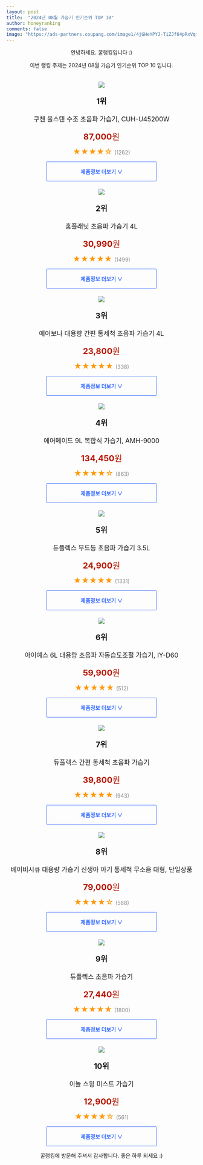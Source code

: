 ```yaml
---
layout: post
title:  "2024년 08월 가습기 인기순위 TOP 10"
author: honeyranking
comments: false
image: "https://ads-partners.coupang.com/image1/4jGHeYPYJ-TiZJf64pRxVqfWLa1Kw6id7Ru4wnG9-7EmIE3DZzIFebGCXLBSUPFIXtKXYzc0crxgbiI6eotWIBDFqIotlWISapLAWKU-C5j9wy31R068smuQri2vTaFqNp1vVKekXMxyU1HhbGO1spbodkq7MatpZBbYk9culU_jpyskftp-6tyi9iWy9ZNhoGoZAsOC5FmFOBd7EThT9loth7odbCOMenwLO71QaFo14iEuFFMbsr3IVJ3E6V2ZZaF2YJoZ99F9KSTTS2ZKEwC_HuR9d03DEWoe8Gen9w=="
---
```

<p style="text-align: center;">안녕하세요. 꿀랭킹입니다 :)</p>
<p style="text-align: center;">이번 랭킹 주제는 2024년 08월 가습기 인기순위 TOP 10 입니다.</p><center><img src="https://ads-partners.coupang.com/image1/4jGHeYPYJ-TiZJf64pRxVqfWLa1Kw6id7Ru4wnG9-7EmIE3DZzIFebGCXLBSUPFIXtKXYzc0crxgbiI6eotWIBDFqIotlWISapLAWKU-C5j9wy31R068smuQri2vTaFqNp1vVKekXMxyU1HhbGO1spbodkq7MatpZBbYk9culU_jpyskftp-6tyi9iWy9ZNhoGoZAsOC5FmFOBd7EThT9loth7odbCOMenwLO71QaFo14iEuFFMbsr3IVJ3E6V2ZZaF2YJoZ99F9KSTTS2ZKEwC_HuR9d03DEWoe8Gen9w==" style="margin-top:20px" /></center><p style="text-align: center; font-size: 20px"><b>1위</b></p><p style="text-align: center; font-size: 17px">쿠첸 올스텐 수조 초음파 가습기, CUH-U45200W</p><p style="text-align: center;"><span style="color: #b61800; font-size: 22px;"><b>87,000</b>원</span></p><p style="text-align: center;"><span style="color: #ff9600; font-size: 20px;">★★★★☆ </span><span style="color: #878787;">(1262)</span></p><center><a href="https://link.coupang.com/re/AFFSDP?lptag=AF3899140&subid=honeyrank&pageKey=7072702692&itemId=17568816163&vendorItemId=84735578958&traceid=V0-153-de51b4cd348d210c&clickBeacon=c5432180-5343-11ef-9d7d-af7ea7db3cca%7E3&requestid=20240806010000891073967076&token=31850C%7CMIXED"><div style="font-size: 14px; display: inline-block; padding: 15px 90px; color: #346aff; border-radius: 2px; border: 1px solid #346aff; cursor: pointer;"><b>제품정보 더보기 &or;</b></div></a></center><center><img src="https://ads-partners.coupang.com/image1/RELdty3skjOcQFv6RAlQ93S5EZ0oLkPXLHE8BLZSDCeuAYsPgkeFwsR4rIGSNqIsEu2ZI2EfVyn_N_D2e3gzLHPG63GMrR0HHYdS61ov2IJ10-FSHeCuDWCOsaaGQzo92Od7Tjd-YPpbpAFxR2mX33WuG8ObY3l37l8S0wELjHWNw9-a4zNrdBgIr5S_gvl0NdI06SAmNWtMipFtc3QCf9IZq5WEbPeG52BN9KxFOf6MllWWXOK8eNOM7RJuIJ8ua8oBiFx0Z-8UWNjjfjHT649Mvaei9Ppfsryu" style="margin-top:20px" /></center><p style="text-align: center; font-size: 20px"><b>2위</b></p><p style="text-align: center; font-size: 17px">홈플래닛 초음파 가습기 4L</p><p style="text-align: center;"><span style="color: #b61800; font-size: 22px;"><b>30,990</b>원</span></p><p style="text-align: center;"><span style="color: #ff9600; font-size: 20px;">★★★★★ </span><span style="color: #878787;">(1499)</span></p><center><a href="https://link.coupang.com/re/AFFSDP?lptag=AF3899140&subid=honeyrank&pageKey=324788226&itemId=3801974770&vendorItemId=86953840553&traceid=V0-153-3edcd694e7edecd4&requestid=20240806010000891073967076&token=31850C%7CMIXED"><div style="font-size: 14px; display: inline-block; padding: 15px 90px; color: #346aff; border-radius: 2px; border: 1px solid #346aff; cursor: pointer;"><b>제품정보 더보기 &or;</b></div></a></center><center><img src="https://ads-partners.coupang.com/image1/IGgO8PFcGyTQ_A3TILIpYp8-3uymZc8uV7a0DF4lNtRkA815BOsqOGTjGR3FyjlTmyPBYuJnE3FwSrvwkQbtab9I7fR67ACRRmk4HS5-w9_vSSDUVJwba82vltITXihB7MOD5CND5L2_Rg9PPBRXhmXgPnBr8hWBhCML_dFzxulyXof9LIP_NV74azACmNtCxJ3k6YU7YIdW7bmDPTmBViy5UcuVB5DCUOV7iF5wS2QK51BD4poSEnmMOTYSP1tI9WUnjWrcVJ0TypV9so4QTcDZlQDnWNi31D4=" style="margin-top:20px" /></center><p style="text-align: center; font-size: 20px"><b>3위</b></p><p style="text-align: center; font-size: 17px">에어보나 대용량 간편 통세척 초음파 가습기 4L</p><p style="text-align: center;"><span style="color: #b61800; font-size: 22px;"><b>23,800</b>원</span></p><p style="text-align: center;"><span style="color: #ff9600; font-size: 20px;">★★★★★ </span><span style="color: #878787;">(338)</span></p><center><a href="https://link.coupang.com/re/AFFSDP?lptag=AF3899140&subid=honeyrank&pageKey=7623471481&itemId=20216860521&vendorItemId=87306615319&traceid=V0-153-ce717f2f7a49dd69&requestid=20240806010000891073967076&token=31850C%7CMIXED"><div style="font-size: 14px; display: inline-block; padding: 15px 90px; color: #346aff; border-radius: 2px; border: 1px solid #346aff; cursor: pointer;"><b>제품정보 더보기 &or;</b></div></a></center><center><img src="https://ads-partners.coupang.com/image1/jNLyDgioDVixiQEcjDwZSslexN4YqI4OuoHQTZmoRZBllfChwKe6XDSkWEiWLnV-5A3mPX9gtzWAilMi6lOroLQP4uCKJoPhwaX_t7mRAtiIbpVh-Dy1qmrn51ClgW_1lqlswFZoDgOFKzhgEQYSg4-eF4JoC0_F_ovpxIS46R762r_aK50MbgoGA_bxtYw8-HbFLw-DWcfjteSDa3ZQlRm9jxI1eMGPXN9Wfn3e2KYoPpVnlbODmODH8SU3n2PYfCv-Emf-8PRu9fGQJFdAMk7wTFrISEZ1pELsa2ERra8=" style="margin-top:20px" /></center><p style="text-align: center; font-size: 20px"><b>4위</b></p><p style="text-align: center; font-size: 17px">에어메이드 9L 복합식 가습기, AMH-9000</p><p style="text-align: center;"><span style="color: #b61800; font-size: 22px;"><b>134,450</b>원</span></p><p style="text-align: center;"><span style="color: #ff9600; font-size: 20px;">★★★★☆ </span><span style="color: #878787;">(863)</span></p><center><a href="https://link.coupang.com/re/AFFSDP?lptag=AF3899140&subid=honeyrank&pageKey=1057787179&itemId=2000987394&vendorItemId=70000983593&traceid=V0-153-cb91ed78e73d0beb&clickBeacon=c5432180-5343-11ef-834f-a839eaae75d5%7E3&requestid=20240806010000891073967076&token=31850C%7CMIXED"><div style="font-size: 14px; display: inline-block; padding: 15px 90px; color: #346aff; border-radius: 2px; border: 1px solid #346aff; cursor: pointer;"><b>제품정보 더보기 &or;</b></div></a></center><center><img src="https://ads-partners.coupang.com/image1/zlST5sxMgkscISMkzoqoeRair2VikLVXnYIDjc00Lhq351wkf-rKWfR1KqU_g1f8pf-RjqL1_j6dNpG3lCAQVYKDf2kCNksr-eS9kth6Zif-NxKouI0Xt1iCZin-yz-bLOSPRih0JKPygajpo6ZDKa0AWZNSenAQWVTN4DdKXe-LUefl_F_dH2vYKSWqtmZhSK8k7OeO_UUJKPbV26kw3H3FkitIITtIcqw7QBpi2SUSFqH9nSyE1uXK0JOepRkXEhJyqpTCUHRa0pnKeaJt3PR7ttBUogqmggU=" style="margin-top:20px" /></center><p style="text-align: center; font-size: 20px"><b>5위</b></p><p style="text-align: center; font-size: 17px">듀플렉스 무드등 초음파 가습기 3.5L</p><p style="text-align: center;"><span style="color: #b61800; font-size: 22px;"><b>24,900</b>원</span></p><p style="text-align: center;"><span style="color: #ff9600; font-size: 20px;">★★★★★ </span><span style="color: #878787;">(1331)</span></p><center><a href="https://link.coupang.com/re/AFFSDP?lptag=AF3899140&subid=honeyrank&pageKey=6675537959&itemId=15374680942&vendorItemId=82594774993&traceid=V0-153-fa91fe40ccf06d61&requestid=20240806010000891073967076&token=31850C%7CMIXED"><div style="font-size: 14px; display: inline-block; padding: 15px 90px; color: #346aff; border-radius: 2px; border: 1px solid #346aff; cursor: pointer;"><b>제품정보 더보기 &or;</b></div></a></center><center><img src="https://ads-partners.coupang.com/image1/FfbU-ccmYP5910BsFb6olKN30ASNahiGFOFihUw5OGXNdxnWhxdaZMrIVx__lnlXINRcI3_9rS2KFgSHfEePoChhevgcdXxXKRS3KLqQVFGr88bF8_ct8FEfsHCjUjsOutf2ZvnLDTBf7A4LHpU2lRINU6hK7gkNF3DXfWYaafVWstE5TDjsvLQd7_Vz-b5vIOkCsMW03QGzfdrLfYsN1Wyyzh8zXx311KzfoNSndm0t6ZsKxNGk4YnPUaA-ZkliT82hyeaHUqEWqbREnsjVwnaLkNeUBP2codtn4KnPK6B-ByP2JJDi_FnkRuJItA==" style="margin-top:20px" /></center><p style="text-align: center; font-size: 20px"><b>6위</b></p><p style="text-align: center; font-size: 17px">아이예스 6L 대용량 초음파 자동습도조절 가습기, IY-D60</p><p style="text-align: center;"><span style="color: #b61800; font-size: 22px;"><b>59,900</b>원</span></p><p style="text-align: center;"><span style="color: #ff9600; font-size: 20px;">★★★★★ </span><span style="color: #878787;">(512)</span></p><center><a href="https://link.coupang.com/re/AFFSDP?lptag=AF3899140&subid=honeyrank&pageKey=7790392175&itemId=21075333051&vendorItemId=88137521887&traceid=V0-153-d2530e8dde85d1d2&clickBeacon=c5432180-5343-11ef-905f-bd7a6429cf88%7E3&requestid=20240806010000891073967076&token=31850C%7CMIXED"><div style="font-size: 14px; display: inline-block; padding: 15px 90px; color: #346aff; border-radius: 2px; border: 1px solid #346aff; cursor: pointer;"><b>제품정보 더보기 &or;</b></div></a></center><center><img src="https://ads-partners.coupang.com/image1/cK-vIlX8wtsMvJ1PcEXUNF5stWrmUO_uUFWMewBPyH8AYyPNR_dHpQ-Ig88gr62_GGL0PrGk9BO_UqRGB2eizd06eW0tbm65CyO9Q7V9wNbs0IwvU3x5lBIQpSusq9xPZM1KV5kG66yKBR5K5C7RxjZh-46CzxcqkqsGDtf254-uyMmBdGfyePCYJ3dSjBV8Bts7GMo6WOc152FgG6YONmiKt9Vltt2KbfId9R82W0xDTe6wJdsM0s2dngtC8sgLnMQkjpH9LevRpW8F2ideIQc3qJA_NCPR" style="margin-top:20px" /></center><p style="text-align: center; font-size: 20px"><b>7위</b></p><p style="text-align: center; font-size: 17px">듀플렉스 간편 통세척 초음파 가습기</p><p style="text-align: center;"><span style="color: #b61800; font-size: 22px;"><b>39,800</b>원</span></p><p style="text-align: center;"><span style="color: #ff9600; font-size: 20px;">★★★★★ </span><span style="color: #878787;">(943)</span></p><center><a href="https://link.coupang.com/re/AFFSDP?lptag=AF3899140&subid=honeyrank&pageKey=135421920&itemId=397214101&vendorItemId=3967695440&traceid=V0-153-ca805ea07233c5bb&requestid=20240806010000891073967076&token=31850C%7CMIXED"><div style="font-size: 14px; display: inline-block; padding: 15px 90px; color: #346aff; border-radius: 2px; border: 1px solid #346aff; cursor: pointer;"><b>제품정보 더보기 &or;</b></div></a></center><center><img src="https://ads-partners.coupang.com/image1/PKm4nWjVXsW53gJJPHpLScy4Mr-rZkHiTQbxtlI0DlEZjtCvBkogVIkxcvy--JF8Fuah3CQDFW5oY53XmwKGa8QhKhuSm4wvqN65XuZA8TQ-_OTiCojRb6U1I_ispqJ9JnR8v9MUT2IXTCmoFcWiuhAtoWeT-CycAF7u21TqdjMAOMYKpcjhB8N3i8fqZssTWQZqF7_Iw-W9_qyDUV32BmaSCdHrJPHUxiRYFSpuSLc3YAlypWaaqwu5MkjPVNDjqVpuX2QwanNCFIhzpeh5KgUxGnsCsG2TvDvKnLIq4Hsy3mdcIQaCZWQc6Zgulg==" style="margin-top:20px" /></center><p style="text-align: center; font-size: 20px"><b>8위</b></p><p style="text-align: center; font-size: 17px">베이비시큐 대용량 가습기 신생아 아기 통세척 무소음 대형, 단일상품</p><p style="text-align: center;"><span style="color: #b61800; font-size: 22px;"><b>79,000</b>원</span></p><p style="text-align: center;"><span style="color: #ff9600; font-size: 20px;">★★★★☆ </span><span style="color: #878787;">(588)</span></p><center><a href="https://link.coupang.com/re/AFFSDP?lptag=AF3899140&subid=honeyrank&pageKey=6168846050&itemId=12027246001&vendorItemId=79299539300&traceid=V0-153-e2f74c1e9019bcd4&clickBeacon=c5432180-5343-11ef-b076-4913893015a1%7E3&requestid=20240806010000891073967076&token=31850C%7CMIXED"><div style="font-size: 14px; display: inline-block; padding: 15px 90px; color: #346aff; border-radius: 2px; border: 1px solid #346aff; cursor: pointer;"><b>제품정보 더보기 &or;</b></div></a></center><center><img src="https://ads-partners.coupang.com/image1/qzCNY2FCoqqJSkVUqwssTB9bs81zM8mJmBOx5-GCyA4N3-oYRC3MOiQErO2kgNAeeV4FZF2mSp8EI5smbReWXoffh2oclM9UzRTAIGa1NcNu_0G0jANWYtLi2gWeeRVShW8v3-3RHoUOzrdqdjaPHW4zsOSUNq5KMkPnzVjG-y-4HM7S_hGeb52Ia4L9K46rf9EgPnaEkVpWB_ekYZhwhYWAWNHXg2XPG-aZYQR-lNH75x999IkoswU835CkCjhWQqvVTcyCNdDLNf9JwNfC8ZTLss1J-Ma1UA==" style="margin-top:20px" /></center><p style="text-align: center; font-size: 20px"><b>9위</b></p><p style="text-align: center; font-size: 17px">듀플렉스 초음파 가습기</p><p style="text-align: center;"><span style="color: #b61800; font-size: 22px;"><b>27,440</b>원</span></p><p style="text-align: center;"><span style="color: #ff9600; font-size: 20px;">★★★★★ </span><span style="color: #878787;">(1800)</span></p><center><a href="https://link.coupang.com/re/AFFSDP?lptag=AF3899140&subid=honeyrank&pageKey=7790316322&itemId=21074943010&vendorItemId=3063801140&traceid=V0-153-afd6d667d09c30b0&requestid=20240806010000891073967076&token=31850C%7CMIXED"><div style="font-size: 14px; display: inline-block; padding: 15px 90px; color: #346aff; border-radius: 2px; border: 1px solid #346aff; cursor: pointer;"><b>제품정보 더보기 &or;</b></div></a></center><center><img src="https://ads-partners.coupang.com/image1/NNRCHBWt9obBNjJXNLgkNx_qxKLt8fo_ss1CUV9YmBZKLRaeTblGyCZg5a3ROiAfi6iNS7juIr5MbYyqvWexLLV4x4pi-4kwv1JwhOPt8WFKdbJkNXfqMla2CvPYDoHuRw31Q3umzYnPmOJnA9KHGeJt0bsZcahMb3qJ-Pvn4rNvxMqONuzQm8nc0feo2vLwbMw8DBBy_qrSl7QW_BR0hlNVybAD0ZxoIhfH6UjBGkQxFSvVS96kYYD50E3IXZplUtejdUmwUiy6EYeBnBOsVEWiB8DGlAniafxyEoVAIfbCx1c6CERSg8w=" style="margin-top:20px" /></center><p style="text-align: center; font-size: 20px"><b>10위</b></p><p style="text-align: center; font-size: 17px">이놀 스윙 미스트 가습기</p><p style="text-align: center;"><span style="color: #b61800; font-size: 22px;"><b>12,900</b>원</span></p><p style="text-align: center;"><span style="color: #ff9600; font-size: 20px;">★★★★☆ </span><span style="color: #878787;">(561)</span></p><center><a href="https://link.coupang.com/re/AFFSDP?lptag=AF3899140&subid=honeyrank&pageKey=7664946219&itemId=20430538309&vendorItemId=88174205781&traceid=V0-153-a8660841cc66f900&requestid=20240806010000891073967076&token=31850C%7CMIXED"><div style="font-size: 14px; display: inline-block; padding: 15px 90px; color: #346aff; border-radius: 2px; border: 1px solid #346aff; cursor: pointer;"><b>제품정보 더보기 &or;</b></div></a></center><p style="text-align: center;">꿀랭킹에 방문해 주셔서 감사합니다. 좋은 하루 되세요 :)</p>